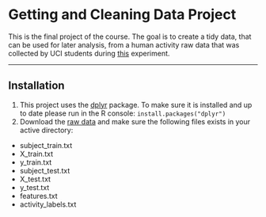 **Getting and Cleaning Data Project**
============================
This is the final project of the course. The goal is to create a tidy data, that can be used for later analysis, from a human activity raw data that was collected by UCI students during [this](http://archive.ics.uci.edu/ml/datasets/Human+Activity+Recognition+Using+Smartphones) experiment.

----------

Installation
------------
 1. This project uses the [dplyr](http://cran.r-project.org/web/packages/dplyr/index.html) package. To make sure it is installed  and up to date please run in the R console:
`install.packages("dplyr")`
 2. Download the [raw data](https://d396qusza40orc.cloudfront.net/getdata/projectfiles/UCI%20HAR%20Dataset.zip) and make sure the following files exists in your active directory:
 * subject_train.txt
 * X_train.txt
 * y_train.txt
 * subject_test.txt
 * X_test.txt
 * y_test.txt
 * features.txt
 * activity_labels.txt
